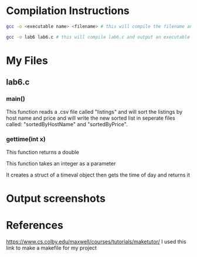 <!--
NOTES:
This README is an example README for CS332/532 labs. This is a purely minimal example. It's written to emulate pure english representations of a set of documentation. As you start to write more "real world" documentation you will encounter certain standards and manners of writing that this README prepares you for
-->

# Compilation Instructions

```bash
gcc -o <executable name> <filename> # this will compile the filename and return an executable with the executable name

gcc -o lab6 lab6.c # this will compile lab6.c and output an executable called lab6
```

# My Files
## lab6.c

### main()

This function reads a .csv file called "listings" and will sort the listings by host name and price and will write the new sorted list in seperate files called: "sortedByHostName" and "sortedByPrice". 

### gettime(int x)
This function returns a double

This function takes an integer as a parameter

It creates a struct of a timeval object then gets the time of day and returns it

# Output screenshots
<put your screenshots here>

# References

https://www.cs.colby.edu/maxwell/courses/tutorials/maketutor/
I used this link to make a makefile for my project
